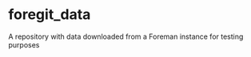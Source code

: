 foregit_data
============

A repository with data downloaded from a Foreman instance for testing purposes
